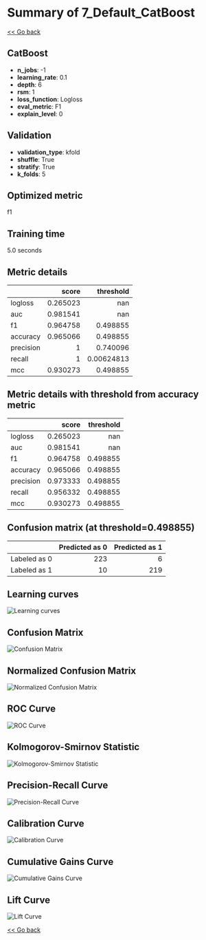 # Summary of 7_Default_CatBoost

[<< Go back](../README.md)


## CatBoost
- **n_jobs**: -1
- **learning_rate**: 0.1
- **depth**: 6
- **rsm**: 1
- **loss_function**: Logloss
- **eval_metric**: F1
- **explain_level**: 0

## Validation
 - **validation_type**: kfold
 - **shuffle**: True
 - **stratify**: True
 - **k_folds**: 5

## Optimized metric
f1

## Training time

5.0 seconds

## Metric details
|           |    score |    threshold |
|:----------|---------:|-------------:|
| logloss   | 0.265023 | nan          |
| auc       | 0.981541 | nan          |
| f1        | 0.964758 |   0.498855   |
| accuracy  | 0.965066 |   0.498855   |
| precision | 1        |   0.740096   |
| recall    | 1        |   0.00624813 |
| mcc       | 0.930273 |   0.498855   |


## Metric details with threshold from accuracy metric
|           |    score |   threshold |
|:----------|---------:|------------:|
| logloss   | 0.265023 |  nan        |
| auc       | 0.981541 |  nan        |
| f1        | 0.964758 |    0.498855 |
| accuracy  | 0.965066 |    0.498855 |
| precision | 0.973333 |    0.498855 |
| recall    | 0.956332 |    0.498855 |
| mcc       | 0.930273 |    0.498855 |


## Confusion matrix (at threshold=0.498855)
|              |   Predicted as 0 |   Predicted as 1 |
|:-------------|-----------------:|-----------------:|
| Labeled as 0 |              223 |                6 |
| Labeled as 1 |               10 |              219 |

## Learning curves
![Learning curves](learning_curves.png)
## Confusion Matrix

![Confusion Matrix](confusion_matrix.png)


## Normalized Confusion Matrix

![Normalized Confusion Matrix](confusion_matrix_normalized.png)


## ROC Curve

![ROC Curve](roc_curve.png)


## Kolmogorov-Smirnov Statistic

![Kolmogorov-Smirnov Statistic](ks_statistic.png)


## Precision-Recall Curve

![Precision-Recall Curve](precision_recall_curve.png)


## Calibration Curve

![Calibration Curve](calibration_curve_curve.png)


## Cumulative Gains Curve

![Cumulative Gains Curve](cumulative_gains_curve.png)


## Lift Curve

![Lift Curve](lift_curve.png)



[<< Go back](../README.md)
